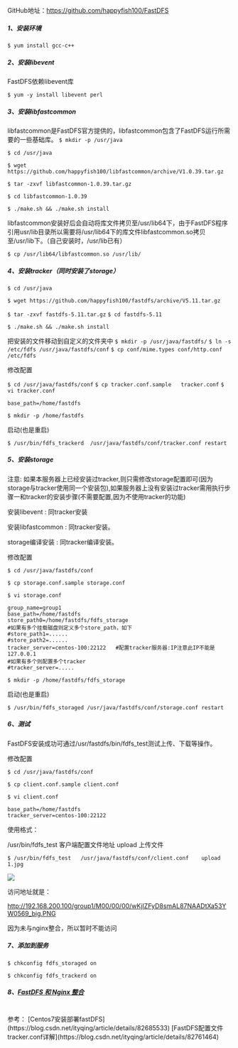

GitHub地址：https://github.com/happyfish100/FastDFS

##### 1、安装环境

```$ yum install gcc-c++```



##### 2、安装libevent

FastDFS依赖libevent库

```$ yum -y install libevent perl```



##### 3、安装libfastcommon

libfastcommon是FastDFS官方提供的，libfastcommon包含了FastDFS运行所需要的一些基础库。
```$ mkdir -p /usr/java```

```$ cd /usr/java```

```$ wget https://github.com/happyfish100/libfastcommon/archive/V1.0.39.tar.gz```

```$ tar -zxvf libfastcommon-1.0.39.tar.gz```

```$ cd libfastcommon-1.0.39```

```$ ./make.sh && ./make.sh install```

libfastcommon安装好后会自动将库文件拷贝至/usr/lib64下，由于FastDFS程序引用usr/lib目录所以需要将/usr/lib64下的库文件libfastcommon.so拷贝至/usr/lib下。（自己安装时，/usr/lib已有）

```$ cp /usr/lib64/libfastcommon.so /usr/lib/```



##### 4、安装tracker（同时安装了storage）
```$ cd /usr/java```

```$ wget https://github.com/happyfish100/fastdfs/archive/V5.11.tar.gz```

```$ tar -zxvf fastdfs-5.11.tar.gz```
```$ cd fastdfs-5.11```

```$ ./make.sh && ./make.sh install```

把安装的文件移动到自定义的文件夹中
```$ mkdir -p /usr/java/fastdfs/```
```$ ln -s /etc/fdfs /usr/java/fastdfs/conf```
```$ cp conf/mime.types conf/http.conf /etc/fdfs```

修改配置

```$ cd /usr/java/fastdfs/conf```
```$ cp tracker.conf.sample   tracker.conf```
```$ vi tracker.conf```
```properties
base_path=/home/fastdfs
```

```$ mkdir -p /home/fastdfs ```

启动(也是重启)

```$ /usr/bin/fdfs_trackerd  /usr/java/fastdfs/conf/tracker.conf restart ```



##### 5、安装storage

注意: 如果本服务器上已经安装过tracker,则只需修改storage配置即可(因为storage与tracker使用同一个安装包),如果服务器上没有安装过tracker需用执行步骤一和tracker的安装步骤(不需要配置,因为不使用tracker的功能)

安装libevent : 同tracker安装

安装libfastcommon : 同tracker安装。

storage编译安装 : 同tracker编译安装。



修改配置

```$ cd /usr/java/fastdfs/conf```

```$ cp storage.conf.sample storage.conf```

```$ vi storage.conf```

```properties
group_name=group1
base_path=/home/fastdfs
store_path0=/home/fastdfs/fdfs_storage
#如果有多个挂载磁盘则定义多个store_path，如下
#store_path1=......
#store_path2=......
tracker_server=centos-100:22122   #配置tracker服务器:IP注意此IP不能是127.0.0.1
#如果有多个则配置多个tracker
#tracker_server=.....
```

```$ mkdir -p /home/fastdfs/fdfs_storage```

启动(也是重启)

```$ /usr/bin/fdfs_storaged /usr/java/fastdfs/conf/storage.conf restart```



##### 6、测试

FastDFS安装成功可通过/usr/fastdfs/bin/fdfs_test测试上传、下载等操作。

修改配置

```$ cd /usr/java/fastdfs/conf```

```$ cp client.conf.sample client.conf```

```$ vi client.conf```

```properties
base_path=/home/fastdfs
tracker_server=centos-100:22122
```

使用格式：

/usr/bin/fdfs_test  客户端配置文件地址    upload     上传文件

```$ /usr/bin/fdfs_test   /usr/java/fastdfs/conf/client.conf    upload    1.jpg```

![](../images/16025102-202c24a17eba024e.png)


访问地址就是：

http://192.168.200.100/group1/M00/00/00/wKjIZFyD8smAL87NAADtXa53YW0569_big.PNG

因为未与nginx整合，所以暂时不能访问

##### 7、添加到服务

```$ chkconfig fdfs_storaged on```

```$ chkconfig fdfs_trackerd on```

##### 8、[FastDFS 和 Nginx 整合](10-FastDFS-和-Nginx-整合.md)
<br>
参考：
[Centos7安装部署fastDFS](https://blog.csdn.net/ityqing/article/details/82685533)
[FastDFS配置文件tracker.conf详解](https://blog.csdn.net/ityqing/article/details/82761464)
